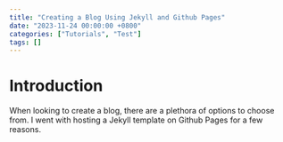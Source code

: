 ```yaml
---
title: "Creating a Blog Using Jekyll and Github Pages"
date: "2023-11-24 00:00:00 +0800"
categories: ["Tutorials", "Test"]
tags: []
---
```

# Introduction
When looking to create a blog, there are a plethora of options to choose from. I went with hosting a Jekyll template on Github Pages for a few reasons. 